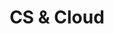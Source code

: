 ---
title: "CS & Cloud"
description: ""
banner: "98e16360-a366-4b78-8e0a-031da07fdacb/images/exoscale-icon.png"
weight: 2
tags: [sustainability]
level: [introductory]
categories: [exoscale,kubernetes]
---